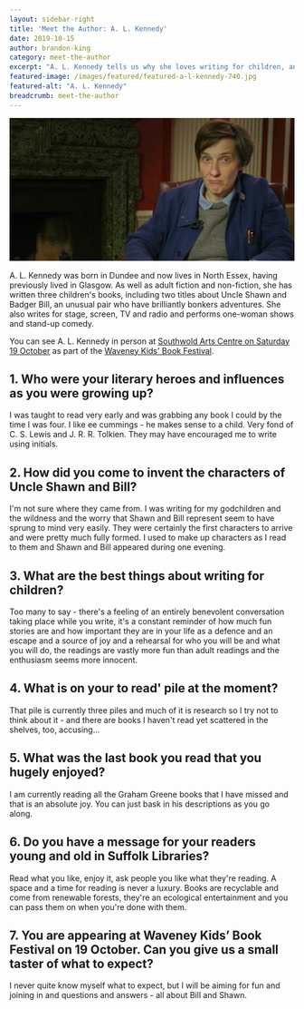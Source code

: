 ```yaml
---
layout: sidebar-right
title: 'Meet the Author: A. L. Kennedy'
date: 2019-10-15
author: brandon-king
category: meet-the-author
excerpt: "A. L. Kennedy tells us why she loves writing for children, and what we can expect from her session at Waveney Kids' Book Festival."
featured-image: /images/featured/featured-a-l-kennedy-740.jpg
featured-alt: "A. L. Kennedy"
breadcrumb: meet-the-author
---
```


![A. L. Kennedy](/images/featured/featured-a-l-kennedy-740.jpg)

A. L. Kennedy was born in Dundee and now lives in North Essex, having previously lived in Glasgow. As well as adult fiction and non-fiction, she has written three children's books, including two titles about Uncle Shawn and Badger Bill, an unusual pair who have brilliantly bonkers adventures. She also writes for stage, screen, TV and radio and performs one-woman shows and stand-up comedy.

You can see A. L. Kennedy in person at [Southwold Arts Centre on Saturday 19 October](/events/southwold-2019-10-19-wkbf-a-l-kennedy/) as part of the [Waveney Kids' Book Festival](/wkbf/).

## 1. Who were your literary heroes and influences as you were growing up?

I was taught to read very early and was grabbing any book I could by the time I was four. I like ee cummings - he makes sense to a child. Very fond of C. S. Lewis and J. R. R. Tolkien. They may have encouraged me to write using initials.

## 2. How did you come to invent the characters of Uncle Shawn and Bill?

I'm not sure where they came from. I was writing for my godchildren and the wildness and the worry that Shawn and Bill represent seem to have sprung to mind very easily. They were certainly the first characters to arrive and were pretty much fully formed. I used to make up characters as I read to them and Shawn and Bill appeared during one evening.

## 3. What are the best things about writing for children?

Too many to say - there's a feeling of an entirely benevolent conversation taking place while you write, it's a constant reminder of how much fun stories are and how important they are in your life as a defence and an escape and a source of joy and a rehearsal for who you will be and what you will do, the readings are vastly more fun than adult readings and the enthusiasm seems more innocent.

## 4. What is on your to read' pile at the moment?

That pile is currently three piles and much of it is research so I try not to think about it - and there are books I haven't read yet scattered in the shelves, too, accusing...

## 5. What was the last book you read that you hugely enjoyed?

I am currently reading all the Graham Greene books that I have missed and that is an absolute joy. You can just bask in his descriptions as you go along.

## 6. Do you have a message for your readers young and old in Suffolk Libraries?

Read what you like, enjoy it, ask people you like what they're reading. A space and a time for reading is never a luxury. Books are recyclable and come from renewable forests, they're an ecological entertainment and you can pass them on when you're done with them.

## 7. You are appearing at Waveney Kids’ Book Festival on 19 October. Can you give us a small taster of what to expect?

I never quite know myself what to expect, but I will be aiming for fun and joining in and questions and answers - all about Bill and Shawn.

